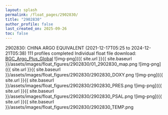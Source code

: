 ```yaml
---
layout: splash
permalink: /float_pages/2902830/
title: "2902830"
author_profile: false
last_created_on: 2025-09-26
toc: false
---
```

 
2902830: CHINA ARGO EQUIVALENT (2021-12-17T05:25 to 2024-12-21T05:38)
111 profiles completed
Individual float file download: [BGC_Argo_Plus_Global](https://ftp.soest.hawaii.edu/bgc_argo_plus/Individual_Floats/outliers_removed/2902830_Sprof_processed.nc)
![img-png]({{ site.url }}{{ site.baseurl }}/assets/images/float_figures/2902830/01_2902830_map.png
![img-png]({{ site.url }}{{ site.baseurl }}/assets/images/float_figures/2902830/2902830_DOXY.png
![img-png]({{ site.url }}{{ site.baseurl }}/assets/images/float_figures/2902830/2902830_PRES.png
![img-png]({{ site.url }}{{ site.baseurl }}/assets/images/float_figures/2902830/2902830_PSAL.png
![img-png]({{ site.url }}{{ site.baseurl }}/assets/images/float_figures/2902830/2902830_TEMP.png

